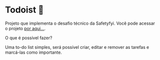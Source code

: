 # Todoist 🎯

Projeto que implementa o desafio técnico da Safetyfyi. Você pode acessar o projeto [por aqui...](https://todoist-teal.vercel.app/).

O que é possível fazer?

Uma to-do list simples, será possível criar, editar e remover as tarefas e marcá-las como importante.
